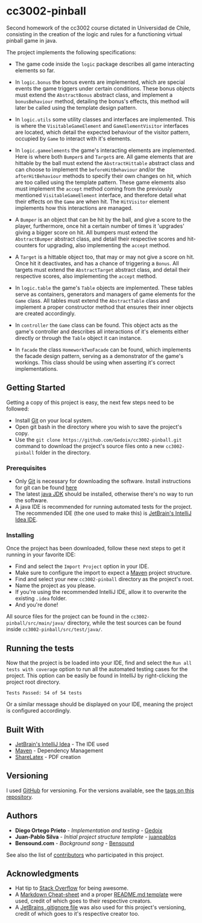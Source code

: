 # cc3002-pinball

Second homework of the cc3002 course dictated in Universidad de Chile, consisting in the creation of the logic 
and rules for a functioning virtual pinball game in java.

The project implements the following specifications:

* The game code inside the `logic` package describes all game interacting elements so far.

* In `logic.bonus` the bonus events are implemented, which are special events the game triggers under certain conditions.
These bonus objects must extend the `AbstractBonus` abstract class, and implement a `bonusBehaviour` method, detailing 
the bonus's effects, this method will later be called using the template design pattern.

* In `logic.utils` some utility classes and interfaces are implemented.
This is where the `VisitableGameElement` and `GameElementVisitor` interfaces are located, which detail the expected 
behaviour of the visitor pattern, occupied by `Game` to interact with it's elements.

* In `logic.gameelements` the game's interacting elements are implemented.
Here is where both `Bumper`s and `Target`s are.
All game elements that are hittable by the ball must extend the `AbstractHittable` abstract class and can choose to 
implement the `beforeHitBehaviour` and/or the `afterHitBehaviour` methods to specify their own changes on hit, which 
are too called using the template pattern.
These game elements also must implement the `accept` method coming from the previously mentioned `VisitableGameElement`
interface, and therefore detail what their effects on the `Game` are when hit.
The `HitVisitor` element implements how this interactions are managed.

* A `Bumper` is an object that can be hit by the ball, and give a score to the player, furthermore, once hit a certain 
number of times it 'upgrades' giving a bigger score on hit. All bumpers must extend the `AbstractBumper` abstract class,
and detail their respective scores and hit-counters for upgrading, also implementing the `accept` method.

* A `Target` is a hittable object too, that may or may not give a score on hit. Once hit it deactivates, and has a 
chance of triggering a `Bonus`. All targets must extend the `AbstractTarget` abstract class, and detail their respective
scores, also implementing the `accept` method.

* In `logic.table` the game's `Table` objects are implemented.
These tables serve as containers, generators and managers of game elements for the `Game` class.
All tables must extend the `AbstractTable` class and implement a proper constructor method that ensures their inner 
objects are created accordingly.

* In `controller` the `Game` class can be found.
This object acts as the game's controller and describes all interactions of it's elements either directly or through the
`Table` object it can instance.

* In `facade` the class `HomeworkTwoFacade` can be found, which implements the facade design pattern, serving as a 
demonstrator of the game's workings.
This class should be using when asserting it's correct implementations.

## Getting Started

Getting a copy of this project is easy, the next few steps need to be followed:

* Install [Git](https://git-scm.com/ "Git's Homepage") on your local system.
* Open git bash in the directory where you wish to save the project's copy.
* Use the `git clone https://github.com/Gedoix/cc3002-pinball.git` command to download the project's 
source files onto a new `cc3002-pinball` folder in the directory.

### Prerequisites

* Only [Git](https://git-scm.com/ "Git's Homepage") is necessary for downloading the software.
Install instructions for git can be found [here](https://git-scm.com/book/en/v2/Getting-Started-Installing-Git 
"Getting Started - Installing Git")
* The latest [java JDK](http://www.oracle.com/technetwork/java/javase/downloads/jdk10-downloads-4416644.html) should be 
installed, otherwise there's no way to run the software.
* A java IDE is recommended for running automated tests for the project.
The recommended IDE (the one used to make this) is [JetBrain's IntelliJ Idea IDE](https://www.jetbrains.com/idea/ 
"IntelliJ's main page").

### Installing

Once the project has been downloaded, follow these next steps to get it running in your favorite IDE:

* Find and select the `Import Project` option in your IDE.
* Make sure to configure the import to expect a [Maven](https://maven.apache.org/ "Welcome to Apache Maven") 
project structure.
* Find and select your new `cc3002-pinball` directory as the project's root.
* Name the project as you please.
* If you're using the recommended IntelliJ IDE, allow it to overwrite the existing `.idea` folder.
* And you're done!

All source files for the project can be found in the `cc3002-pinball/src/main/java/` directory, while the test sources 
can be found inside `cc3002-pinball/src/test/java/`.

## Running the tests

Now that the project is be loaded into your IDE, find and select the `Run all tests with coverage` option to run 
all the automated testing cases for the project. This option can be easily be found in IntelliJ by right-clicking the 
project root directory.

```
Tests Passed: 54 of 54 tests
```

Or a similar message should be displayed on your IDE, meaning the project is configured accordingly.

## Built With

* [JetBrain's IntelliJ Idea](https://www.jetbrains.com/idea/) - The IDE used
* [Maven](https://maven.apache.org/) - Dependency Management
* [ShareLatex](https://www.sharelatex.com/project) - PDF creation

## Versioning

I used [GitHub](https://github.com/) for versioning. 
For the versions available, see the [tags on this repository](https://github.com/your/project/tags). 

## Authors

* **Diego Ortego Prieto** - *Implementation and testing* - [Gedoix](https://github.com/Gedoix)
* **Juan-Pablo Silva** - *Initial project structure template* - [juanpablos](https://github.com/juanpablos)
* **Bensound.com** - *Background song* - [Bensound](https://www.bensound.com)

See also the list of [contributors](https://github.com/Gedoix/cc3002-pinball//contributors) 
who participated in this project.

## Acknowledgments

* Hat tip to [Stack Overflow](https://stackoverflow.com/) for being awesome.
* A [Markdown Cheat-sheet](https://github.com/adam-p/markdown-here/wiki/Markdown-Cheatsheet) and a proper 
[README.md template](https://gist.github.com/PurpleBooth/109311bb0361f32d87a2) were used, credit of which goes to their 
respective creators.
* A [JetBrains .gitignore file](https://gist.github.com/PurpleBooth/109311bb0361f32d87a2) was also used for this 
project's versioning, credit of which goes to it's respective creator too.
